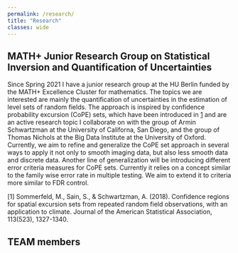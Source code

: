 ```yaml
---
permalink: /research/
title: "Research"
classes: wide
---
```


## MATH+ Junior Research Group on Statistical Inversion and Quantification of Uncertainties

Since Spring 2021 I have a junior research group at the HU Berlin funded by the MATH+ Excellence Cluster
for mathematics. The topics we are interested are mainly the quantification of uncertainties in the estimation
of level sets of random fields. The approach is inspired by confidence probability excursion (CoPE) sets, which
have been introduced in [1](https://www.tandfonline.com/doi/full/10.1080/01621459.2017.1341838) and are an
active research topic I collaborate on with the group of Armin Schwartzman at the University of Californa, San
Diego, and the group of Thomas Nichols at the Big Data Institute at the University of Oxford.
Currently, we aim to refine and generalize the CoPE set approach in several ways to apply it not only to
smooth imaging data, but also less smooth data and discrete data. Another line of generalization will be
introducing different error criteria measures for CoPE sets. Currently it relies on a concept similar to the
family wise error rate in multiple testing. We aim to extend it to criteria more similar to FDR control.


[1] Sommerfeld, M., Sain, S., & Schwartzman, A. (2018). Confidence regions for spatial excursion sets from repeated random field observations, with an application to climate. Journal of the American Statistical Association, 113(523), 1327-1340.

## TEAM members
